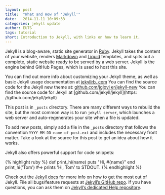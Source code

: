 ```yaml
---
layout: post
title:  "What and How of 'Jekyll'"
date:   2014-11-11 10:09:33
categories: jekyll update
author: EUTS
tags: tutorial
short: Introduction to Jekyll, with links on how to learn it.
---
```

Jekyll is a blog-aware, static site generator in [Ruby](https://www.ruby-lang.org/en/). Jekyll takes the content of your website, renders [Markdown](http://en.wikipedia.org/wiki/Markdown) and [Liquid](http://liquidmarkup.org/) templates, and spits out a complete, static website ready to be served by a web server. Jekyll is the engine behind GitHub Pages, which is used to host this site.

You can find out more info about customizing your Jekyll theme, as well as basic Jekyll usage documentation at [jekyllrb.    com](http://jekyllrb.com/)
You can find the source code for the Jekyll new theme at: [github.com/jglovi    er/jekyll-new](https://github.com/jglovier/jekyll-new) 
 You can find the source code for Jekyll at [github.com/jekyll/jekyll](https:    //github.com/jekyll/jekyll)

This post is in `_posts` directory.  There are many different ways to rebuild the site, but the most common way is to run `jekyll server`, which launches a web server and auto-regenerates your site when a file is updated.

To add new posts, simply add a file in the `_posts` directory that follows the convention `YYYY-MM-DD-name-of-post.ext` and includes the necessary front matter. Take a look at the source for this post to get an idea about how it works.

Jekyll also offers powerful support for code snippets:

{% highlight ruby %}
def print_hi(name)
  puts "Hi, #{name}"
end
print_hi('Tom')
#=> prints 'Hi, Tom' to STDOUT.
{% endhighlight %}

Check out the [Jekyll docs][jekyll] for more info on how to get the most out of Jekyll. File all bugs/feature requests at [Jekyll’s GitHub repo][jekyll-gh]. If you have questions, you can ask them on [Jekyll’s dedicated Help repository][jekyll-help].

[jekyll]:      http://jekyllrb.com
[jekyll-gh]:   https://github.com/jekyll/jekyll
[jekyll-help]: https://github.com/jekyll/jekyll-help
